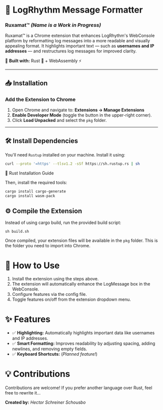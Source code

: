 # 🚀 LogRhythm Message Formatter
### **Ruxamat™** *(Name is a Work in Progress)*

Ruxamat™ is a Chrome extension that enhances LogRhythm's WebConsole platform by reformatting log messages into a more readable and visually appealing format. It highlights important text — such as **usernames and IP addresses** — and restructures log messages for improved clarity.

🔧 **Built with:** Rust 🦀 + WebAssembly ⚡

---

## 📥 Installation
### **Add the Extension to Chrome**
1. Open Chrome and navigate to:
   **Extensions → Manage Extensions**
2. **Enable Developer Mode** (toggle the button in the upper-right corner).
3. Click **Load Unpacked** and select the `pkg` folder.

---

## 🛠 Install Dependencies

You'll need `Rustup` installed on your machine. Install it using:

```sh
curl --proto '=https' --tlsv1.2 -sSf https://sh.rustup.rs | sh
```
🔗 Rust Installation Guide

Then, install the required tools:
```sh
cargo install cargo-generate
cargo install wasm-pack
```

## ⚙️ Compile the Extension

Instead of using cargo build, run the provided build script:
```
sh build.sh
```
Once compiled, your extension files will be available in the `pkg` folder. This is the folder you need to import into Chrome.

# 🚀 How to Use

  1. Install the extension using the steps above.
  2. The extension will automatically enhance the LogMessage box in the WebConsole.
  3. Configure features via the config file.
  4. Toggle features on/off from the extension dropdown menu.

# ✨ Features
- ✅ **Highlighting:** Automatically highlights important data like usernames and IP addresses.
- ✅ **Smart Formatting:** Improves readability by adjusting spacing, adding newlines, and removing empty fields.
- ✅ **Keyboard Shortcuts:** (*Planned feature!*)

# 💡 Contributions
Contributions are welcome! If you prefer another language over Rust, feel free to rewrite it...

**Created by:** *Hector Schreiner Schousbo*
